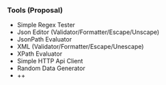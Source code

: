 ### Tools (Proposal)

* Simple Regex Tester
* Json Editor (Validator/Formatter/Escape/Unscape)
* JsonPath Evaluator
* XML (Validator/Formatter/Escape/Unescape)
* XPath Evaluator
* Simple HTTP Api Client
* Random Data Generator
* ++